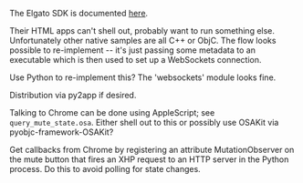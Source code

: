 The Elgato SDK is documented [here](https://developer.elgato.com/documentation/stream-deck/sdk/overview/).

Their HTML apps can't shell out, probably want to run something else.  Unfortunately other native samples are all C++ or ObjC. The flow looks possible to re-implement -- it's just passing some metadata to an executable which is then used to set up a WebSockets connection.

Use Python to re-implement this? The 'websockets' module looks fine.

Distribution via py2app if desired.

Talking to Chrome can be done using AppleScript; see `query_mute_state.osa`. Either shell out to this or possibly use OSAKit via pyobjc-framework-OSAKit?

Get callbacks from Chrome by registering an attribute MutationObserver on the mute button that fires an XHP request to an HTTP server in the Python process. Do this to avoid polling for state changes.

